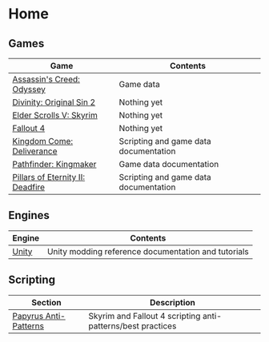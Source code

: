 <!-- TITLE: Home -->
<!-- SUBTITLE: Back home to where it all began... -->

# Home
## Games 

Game | Contents
--- | ---
[Assassin's Creed: Odyssey](odyssey) | Game data
[Divinity: Original Sin 2](divinity) | Nothing yet
[Elder Scrolls V: Skyrim](skyrim) | Nothing yet
[Fallout 4](fallout4) | Nothing yet
[Kingdom Come: Deliverance](kingdomcome) | Scripting and game data documentation
[Pathfinder: Kingmaker](kingmaker) | Game data documentation
[Pillars of Eternity II: Deadfire](deadfire) | Scripting and game data documentation

## Engines

Engine | Contents
--- | ---
[Unity](unity) |  Unity modding reference documentation and tutorials

## Scripting

Section | Description
--- | ---
[Papyrus Anti-Patterns](papyrus-anti-patterns) | Skyrim and Fallout 4 scripting anti-patterns/best practices